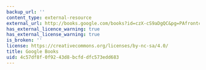 ```yaml
---
backup_url: ''
content_type: external-resource
external_url: http://books.google.com/books?id=czX-cS9aDgQC&pg=PAfrontcover
has_external_licence_warning: true
has_external_license_warning: true
is_broken: ''
license: https://creativecommons.org/licenses/by-nc-sa/4.0/
title: Google Books
uid: 4c57df8f-0f92-43d8-bcfd-dfc573edd683
---
```

